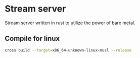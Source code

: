 # Stream server
Stream server written in rust to utilize the power of bare metal.

## Compile for linux
```bash
cross build --target=x86_64-unknown-linux-musl --release
```
